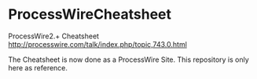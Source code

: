 ProcessWireCheatsheet
=====================

ProcessWire2.+ Cheatsheet http://processwire.com/talk/index.php/topic,743.0.html

The Cheatsheet is now done as a ProcessWire Site. This repository is only here as reference.
